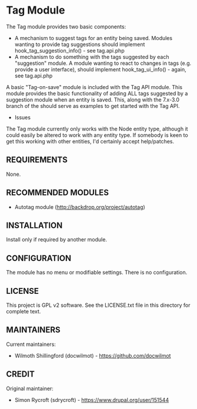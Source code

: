 Tag Module
==========

The Tag module provides two basic components:

- A mechanism to suggest tags for an entity being saved.  Modules wanting 
to provide tag suggestions should implement hook_tag_suggestion_info() - see 
tag.api.php
- A mechanism to do something with the tags suggested by each "suggestion" 
module.  A module wanting to react to changes in tags (e.g. provide a user 
interface), should implement hook_tag_ui_info() - again, see tag.api.php

A basic "Tag-on-save" module is included with the Tag API module.  This module 
provides the basic functionality of adding ALL tags suggested by a suggestion 
module when an entity is saved.  This, along with the 7.x-3.0 branch of the 
should serve as examples to get 
started with the Tag API.

* Issues

The Tag module currently only works with the Node entity type, although 
it could easily be altered to work with any entity type.  If somebody is keen 
to get this working with other entities, I'd certainly accept help/patches.

REQUIREMENTS
------------

None.

RECOMMENDED MODULES
-------------------

- Autotag module (http://backdrop.org/project/autotag)

INSTALLATION
------------

Install only if required by another module.

CONFIGURATION
-------------

The module has no menu or modifiable settings.  There is no
configuration. 


LICENSE
---------------    

This project is GPL v2 software. See the LICENSE.txt file in this directory 
for complete text.

MAINTAINERS
-----------

Current maintainers:

* Wilmoth Shillingford (docwilmot) - https://github.com/docwilmot

CREDIT
-----------

Original maintainer:

* Simon Rycroft (sdrycroft) - https://www.drupal.org/user/151544

